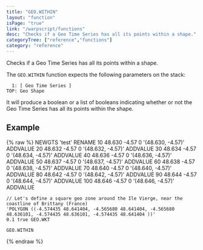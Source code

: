 ```yaml
---
title: "GEO.WITHIN"
layout: "function"
isPage: "true"
link: "/warpscript/functions"
desc: "Checks if a Geo Time Series has all its points within a shape."
categoryTree: ["reference","functions"]
category: "reference"
---
```


Checks if a Geo Time Series has all its points within a shape.

The `GEO.WITHIN` function expects the following parameters on the stack:

      1: [ Geo Time Series ]
    TOP: Geo Shape

It will produce a boolean or a list of booleans indicating whether or not the Geo Time Series has all its points within the shape.

## Example ##

{% raw %}
<warp10-warpscript-widget backend="{{backend}}"  exec-endpoint="{{execEndpoint}}">NEWGTS 'test' RENAME
    10  48.630 -4.57 0 '(48.630, -4.57)' ADDVALUE
    20  48.632 -4.57 0 '(48.632, -4.57)' ADDVALUE
    30  48.634 -4.57 0 '(48.634, -4.57)' ADDVALUE
    40  48.636 -4.57 0 '(48.636, -4.57)' ADDVALUE
    50  48.637 -4.57 0 '(48.637, -4.57)' ADDVALUE
    60  48.638 -4.57 0 '(48.638, -4.57)' ADDVALUE
    70  48.640 -4.57 0 '(48.640, -4.57)' ADDVALUE
    80  48.642 -4.57 0 '(48.642, -4.57)' ADDVALUE
    90  48.644 -4.57 0 '(48.644, -4.57)' ADDVALUE
    100 48.646 -4.57 0 '(48.646, -4.57)' ADDVALUE


    // Let's define a square geo zone around the Ile Vierge, near the coastline of Brittany (France)
    'POLYGON ((-4.574435 48.641404, -4.565680 48.641404, -4.565680 48.636101, -4.574435 48.636101, -4.574435 48.641404 ))'
    0.1 true GEO.WKT

    GEO.WITHIN
</warp10-warpscript-widget>
{% endraw %}      
